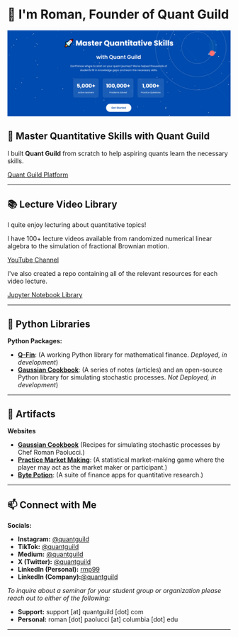# 👋 I'm Roman, Founder of Quant Guild

<a href="https://www.quantguild.com"><img src="banner5.PNG" alt="Quant Guild Logo"/></a>

## 🚀 Master Quantitative Skills with Quant Guild

I built **Quant Guild** from scratch to help aspiring quants learn the necessary skills. 

[Quant Guild Platform](https://quantguild.com)

---

## 📚 Lecture Video Library

I quite enjoy lecturing about quantitative topics!  

I have 100+ lecture videos available from randomized numerical linear algebra to the simulation of fractional Brownian motion.

[YouTube Channel](https://youtube.com/@QuantGuild)

I've also created a repo containing all of the relevant resources for each video lecture.

[Jupyter Notebook Library](https://github.com/romanmichaelpaolucci/Quant-Guild-Library)

---

## 🐍 Python Libraries

**Python Packages:**
* **[Q-Fin](https://github.com/romanmichaelpaolucci/Q-Fin)**: (A working Python library for mathematical finance. *Deployed, in development*)
* **[Gaussian Cookbook](https://github.com/romanmichaelpaolucci/GaussianCookbook)**: (A series of notes (articles) and an open-source Python library for simulating stochastic processes.  *Not Deployed, in development*)

---

## 💎 Artifacts

**Websites**
* **[Gaussian Cookbook](https://gaussiancookbook.com)** (Recipes for simulating stochastic processes by Chef Roman Paolucci.)
* **[Practice Market Making](https://practicemarketmaking.com)**: (A statistical market-making game where the player may act as the market maker or participant.)
* **[Byte Potion](https://bytepotion.com)**: (A suite of finance apps for quantitative research.)

---

## 📫 Connect with Me

**Socials:**
* **Instagram:** [@quantguild](https://www.instagram.com/quantguild)
* **TikTok:** [@quantguild](https://www.tiktok.com/@quantguild)
* **Medium:** [@quantguild](https://medium.com/@quantguild)
* **X (Twitter):** [@quantguild](https://x.com/quantguild)
* **LinkedIn (Personal):** [rmp99](https://www.linkedin.com/in/rmp99/)
* **LinkedIn (Company):**[@quantguild](https://www.linkedin.com/company/quant-guild)

*To inquire about a seminar for your student group or organization please reach out to either of the following:*
- **Support:** support [at] quantguild [dot] com
- **Personal:** roman [dot] paolucci [at] columbia [dot] edu

---

